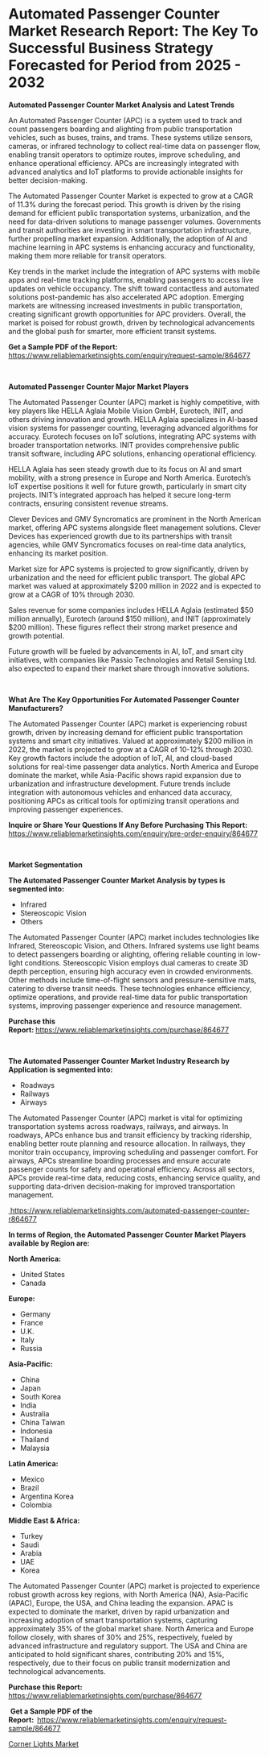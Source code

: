 <p><h1>Automated Passenger Counter Market Research Report: The Key To Successful Business Strategy Forecasted for Period from 2025 - 2032</h1></p><p><strong>Automated Passenger Counter Market Analysis and Latest Trends</strong></p>
<p><p>An Automated Passenger Counter (APC) is a system used to track and count passengers boarding and alighting from public transportation vehicles, such as buses, trains, and trams. These systems utilize sensors, cameras, or infrared technology to collect real-time data on passenger flow, enabling transit operators to optimize routes, improve scheduling, and enhance operational efficiency. APCs are increasingly integrated with advanced analytics and IoT platforms to provide actionable insights for better decision-making.</p><p>The Automated Passenger Counter Market is expected to grow at a CAGR of 11.3% during the forecast period. This growth is driven by the rising demand for efficient public transportation systems, urbanization, and the need for data-driven solutions to manage passenger volumes. Governments and transit authorities are investing in smart transportation infrastructure, further propelling market expansion. Additionally, the adoption of AI and machine learning in APC systems is enhancing accuracy and functionality, making them more reliable for transit operators.</p><p>Key trends in the market include the integration of APC systems with mobile apps and real-time tracking platforms, enabling passengers to access live updates on vehicle occupancy. The shift toward contactless and automated solutions post-pandemic has also accelerated APC adoption. Emerging markets are witnessing increased investments in public transportation, creating significant growth opportunities for APC providers. Overall, the market is poised for robust growth, driven by technological advancements and the global push for smarter, more efficient transit systems.</p></p>
<p><strong>Get a Sample PDF of the Report:&nbsp;</strong> <a href="https://www.reliablemarketinsights.com/enquiry/request-sample/864677?utm_campaign=1894&utm_medium=2&utm_source=Github&utm_content=ia&utm_term=22012025&utm_id=automated-passenger-counter">https://www.reliablemarketinsights.com/enquiry/request-sample/864677</a></p>
<p>&nbsp;</p>
<p><strong>Automated Passenger Counter Major Market Players</strong></p>
<p><p>The Automated Passenger Counter (APC) market is highly competitive, with key players like HELLA Aglaia Mobile Vision GmbH, Eurotech, INIT, and others driving innovation and growth. HELLA Aglaia specializes in AI-based vision systems for passenger counting, leveraging advanced algorithms for accuracy. Eurotech focuses on IoT solutions, integrating APC systems with broader transportation networks. INIT provides comprehensive public transit software, including APC solutions, enhancing operational efficiency.</p><p>HELLA Aglaia has seen steady growth due to its focus on AI and smart mobility, with a strong presence in Europe and North America. Eurotech’s IoT expertise positions it well for future growth, particularly in smart city projects. INIT’s integrated approach has helped it secure long-term contracts, ensuring consistent revenue streams.</p><p>Clever Devices and GMV Syncromatics are prominent in the North American market, offering APC systems alongside fleet management solutions. Clever Devices has experienced growth due to its partnerships with transit agencies, while GMV Syncromatics focuses on real-time data analytics, enhancing its market position.</p><p>Market size for APC systems is projected to grow significantly, driven by urbanization and the need for efficient public transport. The global APC market was valued at approximately $200 million in 2022 and is expected to grow at a CAGR of 10% through 2030.</p><p>Sales revenue for some companies includes HELLA Aglaia (estimated $50 million annually), Eurotech (around $150 million), and INIT (approximately $200 million). These figures reflect their strong market presence and growth potential.</p><p>Future growth will be fueled by advancements in AI, IoT, and smart city initiatives, with companies like Passio Technologies and Retail Sensing Ltd. also expected to expand their market share through innovative solutions.</p></p>
<p>&nbsp;</p>
<p><strong>What Are The Key Opportunities For Automated Passenger Counter Manufacturers?</strong></p>
<p><p>The Automated Passenger Counter (APC) market is experiencing robust growth, driven by increasing demand for efficient public transportation systems and smart city initiatives. Valued at approximately $200 million in 2022, the market is projected to grow at a CAGR of 10-12% through 2030. Key growth factors include the adoption of IoT, AI, and cloud-based solutions for real-time passenger data analytics. North America and Europe dominate the market, while Asia-Pacific shows rapid expansion due to urbanization and infrastructure development. Future trends include integration with autonomous vehicles and enhanced data accuracy, positioning APCs as critical tools for optimizing transit operations and improving passenger experiences.</p></p>
<p><strong>Inquire or Share Your Questions If Any Before Purchasing This Report:</strong> <a href="https://www.reliablemarketinsights.com/enquiry/pre-order-enquiry/864677?utm_campaign=1894&utm_medium=2&utm_source=Github&utm_content=ia&utm_term=22012025&utm_id=automated-passenger-counter">https://www.reliablemarketinsights.com/enquiry/pre-order-enquiry/864677</a></p>
<p>&nbsp;</p>
<p><strong>Market Segmentation</strong></p>
<p><strong>The Automated Passenger Counter Market Analysis by types is segmented into:</strong></p>
<p><ul><li>Infrared</li><li>Stereoscopic Vision</li><li>Others</li></ul></p>
<p><p>The Automated Passenger Counter (APC) market includes technologies like Infrared, Stereoscopic Vision, and Others. Infrared systems use light beams to detect passengers boarding or alighting, offering reliable counting in low-light conditions. Stereoscopic Vision employs dual cameras to create 3D depth perception, ensuring high accuracy even in crowded environments. Other methods include time-of-flight sensors and pressure-sensitive mats, catering to diverse transit needs. These technologies enhance efficiency, optimize operations, and provide real-time data for public transportation systems, improving passenger experience and resource management.</p></p>
<p><strong>Purchase this Report:&nbsp;</strong><a href="https://www.reliablemarketinsights.com/purchase/864677?utm_campaign=1894&utm_medium=2&utm_source=Github&utm_content=ia&utm_term=22012025&utm_id=automated-passenger-counter">https://www.reliablemarketinsights.com/purchase/864677</a></p>
<p>&nbsp;</p>
<p><strong>The Automated Passenger Counter Market Industry Research by Application is segmented into:</strong></p>
<p><ul><li>Roadways</li><li>Railways</li><li>Airways</li></ul></p>
<p><p>The Automated Passenger Counter (APC) market is vital for optimizing transportation systems across roadways, railways, and airways. In roadways, APCs enhance bus and transit efficiency by tracking ridership, enabling better route planning and resource allocation. In railways, they monitor train occupancy, improving scheduling and passenger comfort. For airways, APCs streamline boarding processes and ensure accurate passenger counts for safety and operational efficiency. Across all sectors, APCs provide real-time data, reducing costs, enhancing service quality, and supporting data-driven decision-making for improved transportation management.</p></p>
<p><a href="https://www.reliablemarketinsights.com/automated-passenger-counter-r864677?utm_campaign=1894&utm_medium=2&utm_source=Github&utm_content=ia&utm_term=22012025&utm_id=automated-passenger-counter">&nbsp;https://www.reliablemarketinsights.com/automated-passenger-counter-r864677</a></p>
<p><strong>In terms of Region, the Automated Passenger Counter Market Players available by Region are:</strong></p>
<p>
    <p> <strong> North America: </strong>
        <ul>
            <li>United States</li>
            <li>Canada</li>
        </ul>
        </p> 
    <p> <strong> Europe: </strong>
        <ul>
            <li>Germany</li>
            <li>France</li>
            <li>U.K.</li>
            <li>Italy</li>
            <li>Russia</li>
        </ul>
        </p> 
    <p> <strong> Asia-Pacific: </strong>
        <ul>
            <li>China</li>
            <li>Japan</li>
            <li>South Korea</li>
            <li>India</li>
            <li>Australia</li>
            <li>China Taiwan</li>
            <li>Indonesia</li>
            <li>Thailand</li>
            <li>Malaysia</li>
        </ul>
        </p> 
    <p> <strong> Latin America: </strong>
        <ul>
            <li>Mexico</li>
            <li>Brazil</li>
            <li>Argentina Korea</li>
            <li>Colombia</li>
        </ul>
        </p> 
    <p> <strong> Middle East & Africa: </strong>
        <ul>
            <li>Turkey</li>
            <li>Saudi</li>
            <li>Arabia</li>
            <li>UAE</li>
            <li>Korea</li>
        </ul>
    </p>
    </p>
<p><p>The Automated Passenger Counter (APC) market is projected to experience robust growth across key regions, with North America (NA), Asia-Pacific (APAC), Europe, the USA, and China leading the expansion. APAC is expected to dominate the market, driven by rapid urbanization and increasing adoption of smart transportation systems, capturing approximately 35% of the global market share. North America and Europe follow closely, with shares of 30% and 25%, respectively, fueled by advanced infrastructure and regulatory support. The USA and China are anticipated to hold significant shares, contributing 20% and 15%, respectively, due to their focus on public transit modernization and technological advancements.</p></p>
<p><strong>Purchase this Report: </strong><a href="https://www.reliablemarketinsights.com/purchase/864677?utm_campaign=1894&utm_medium=2&utm_source=Github&utm_content=ia&utm_term=22012025&utm_id=automated-passenger-counter">https://www.reliablemarketinsights.com/purchase/864677</a></p>
<p>&nbsp;<strong>Get a Sample PDF of the Report:&nbsp;&nbsp;</strong><a href="https://www.reliablemarketinsights.com/enquiry/request-sample/864677?utm_campaign=1894&utm_medium=2&utm_source=Github&utm_content=ia&utm_term=22012025&utm_id=automated-passenger-counter">https://www.reliablemarketinsights.com/enquiry/request-sample/864677</a></p>
<p><strong></strong></p>
<p><p><a href="https://github.com/marloy8/Market-Research-Report-List-6/blob/main/corner-lights-market.md?utm_campaign=1894&utm_medium=2&utm_source=Github&utm_content=ia&utm_term=22012025&utm_id=automated-passenger-counter">Corner Lights Market</a></p></p>